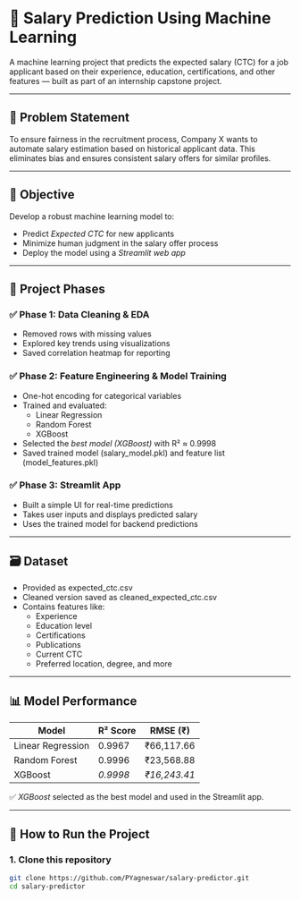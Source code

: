 # 💼 Salary Prediction Using Machine Learning

A machine learning project that predicts the expected salary (CTC) for a job applicant based on their experience, education, certifications, and other features — built as part of an internship capstone project.

---

## 📌 Problem Statement

To ensure fairness in the recruitment process, Company X wants to automate salary estimation based on historical applicant data. This eliminates bias and ensures consistent salary offers for similar profiles.

---

## 🎯 Objective

Develop a robust machine learning model to:
- Predict *Expected CTC* for new applicants
- Minimize human judgment in the salary offer process
- Deploy the model using a *Streamlit web app*

---

## 🧠 Project Phases

### ✅ Phase 1: Data Cleaning & EDA
- Removed rows with missing values
- Explored key trends using visualizations
- Saved correlation heatmap for reporting

### ✅ Phase 2: Feature Engineering & Model Training
- One-hot encoding for categorical variables
- Trained and evaluated:
  - Linear Regression
  - Random Forest
  - XGBoost
- Selected the *best model (XGBoost)* with R² ≈ 0.9998
- Saved trained model (salary_model.pkl) and feature list (model_features.pkl)

### ✅ Phase 3: Streamlit App
- Built a simple UI for real-time predictions
- Takes user inputs and displays predicted salary
- Uses the trained model for backend predictions

---

## 🗃 Dataset

- Provided as expected_ctc.csv
- Cleaned version saved as cleaned_expected_ctc.csv
- Contains features like:
  - Experience
  - Education level
  - Certifications
  - Publications
  - Current CTC
  - Preferred location, degree, and more

---

## 📊 Model Performance

| Model             | R² Score | RMSE (₹)     |
|-------------------|----------|--------------|
| Linear Regression | 0.9967   | ₹66,117.66   |
| Random Forest     | 0.9996   | ₹23,568.88   |
| XGBoost           | *0.9998* | *₹16,243.41* |

✅ *XGBoost* selected as the best model and used in the Streamlit app.

---

## 🚀 How to Run the Project

### 1. Clone this repository
```bash
git clone https://github.com/PYagneswar/salary-predictor.git
cd salary-predictor